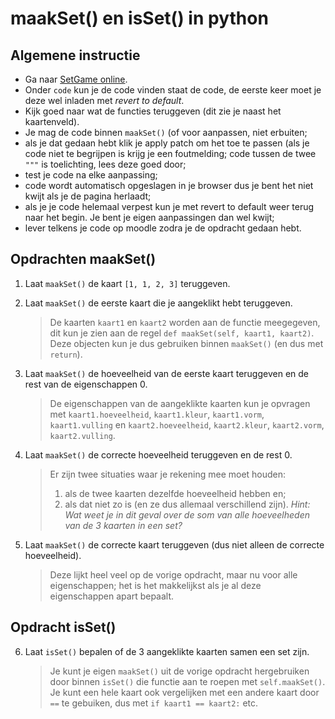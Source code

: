 # maakSet() en isSet() in python

## Algemene instructie

 - Ga naar [SetGame online](http://kooi.github.io/setgame).
 - Onder `code` kun je de code vinden staat de code, de eerste keer moet je deze wel inladen met _revert to default_.
 - Kijk goed naar wat de functies teruggeven (dit zie je naast het kaartenveld).
 - Je mag de code binnen `maakSet()` (of voor aanpassen, niet erbuiten;
 - als je dat gedaan hebt klik je apply patch om het toe te passen (als je code niet te begrijpen is krijg je een foutmelding; code tussen de twee `"""` is toelichting, lees deze goed door;
 - test je code na elke aanpassing;
 - code wordt automatisch opgeslagen in je browser dus je bent het niet kwijt als je de pagina herlaadt;
 - als je je code helemaal verpest kun je met revert to default weer terug naar het begin. Je bent je eigen aanpassingen dan wel kwijt;
 - lever telkens je code op moodle zodra je de opdracht gedaan hebt.


## Opdrachten maakSet()

 1. Laat `maakSet()` de kaart `[1, 1, 2, 3]` teruggeven.

 2. Laat `maakSet()` de eerste kaart die je aangeklikt hebt teruggeven. 
 
    >De kaarten `kaart1` en `kaart2` worden aan de functie meegegeven, dit kun je zien aan de regel `def maakSet(self, kaart1, kaart2)`. Deze objecten kun je dus gebruiken binnen `maakSet()` (en dus met `return`).

 3. Laat `maakSet()` de hoeveelheid van de eerste kaart teruggeven en de rest van de eigenschappen 0.

    >De eigenschappen van de aangeklikte kaarten kun je opvragen met `kaart1.hoeveelheid`, `kaart1.kleur`, `kaart1.vorm`, `kaart1.vulling` en `kaart2.hoeveelheid`, `kaart2.kleur`, `kaart2.vorm`, `kaart2.vulling`.

 4. Laat `maakSet()` de correcte hoeveelheid teruggeven en de rest 0.

    > Er zijn twee situaties waar je rekening mee moet houden:
    >  1. als de twee kaarten dezelfde hoeveelheid hebben en;
    >  2. als dat niet zo is (en ze dus allemaal verschillend zijn).
    >_Hint: Wat weet je in dit geval over de som van alle hoeveelheden van de 3 kaarten in een set?_

 5. Laat `maakSet()` de correcte kaart teruggeven (dus niet alleen de correcte hoeveelheid).

    > Deze lijkt heel veel op de vorige opdracht, maar nu voor alle eigenschappen; het is het makkelijkst als je al deze eigenschappen apart bepaalt.


## Opdracht isSet()

 6. Laat `isSet()` bepalen of de 3 aangeklikte kaarten samen een set zijn.

    > Je kunt je eigen `maakSet()` uit de vorige opdracht hergebruiken door binnen `isSet()` die functie aan te roepen met `self.maakSet()`.
    > Je kunt een hele kaart ook vergelijken met een andere kaart door `==` te gebuiken, dus met `if kaart1 == kaart2:` etc.

